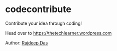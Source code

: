 # codecontribute
Contribute your idea through coding!

Head over to https://thetechlearner.wordpress.com

Author: [Rajdeep Das](https://github.com/Rajspeaks)

